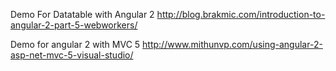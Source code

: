 Demo For Datatable with Angular 2
http://blog.brakmic.com/introduction-to-angular-2-part-5-webworkers/


Demo for angular 2 with MVC 5
http://www.mithunvp.com/using-angular-2-asp-net-mvc-5-visual-studio/
